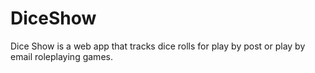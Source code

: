 # DiceShow
Dice Show is a web app that tracks dice rolls for play by post or play by email roleplaying games.
